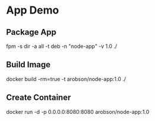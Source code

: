 # App Demo

## Package App
fpm -s dir -a all -t deb -n "node-app" -v 1.0 ./

## Build Image
docker build -rm=true -t arobson/node-app:1.0 ./

## Create Container
docker run -d -p 0.0.0.0:8080:8080 arobson/node-app:1.0